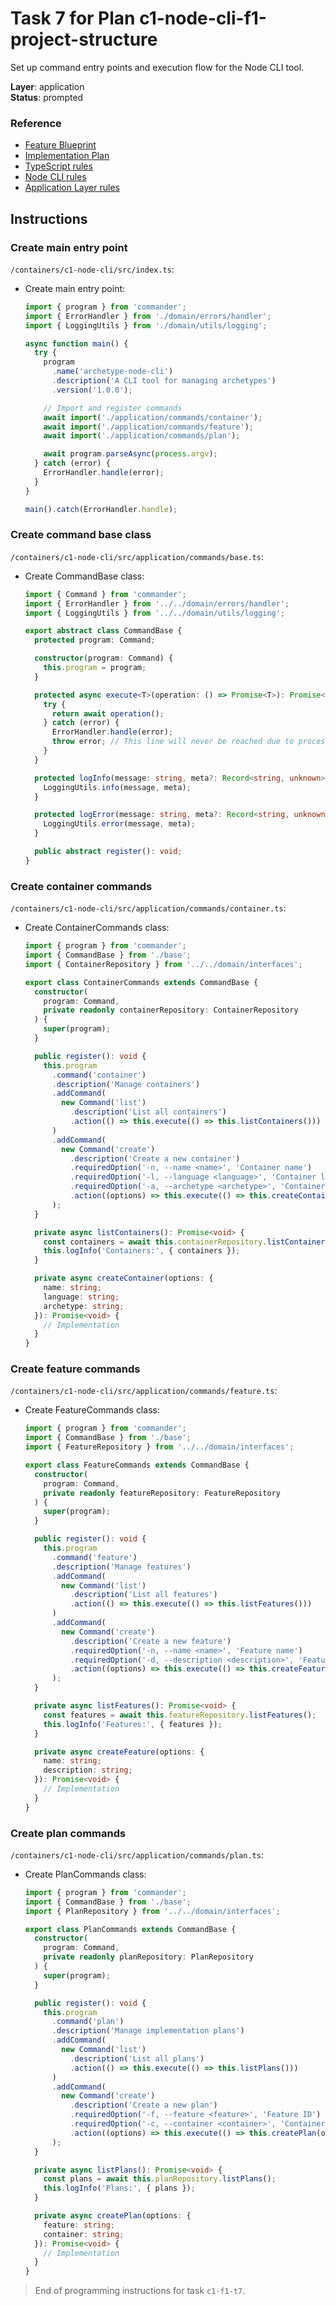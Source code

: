 # Task 7 for Plan c1-node-cli-f1-project-structure

Set up command entry points and execution flow for the Node CLI tool.

**Layer**: application  
**Status**: prompted

### Reference

- [Feature Blueprint](/docs/f1-project-structure.blueprint.md)
- [Implementation Plan](/containers/c1-node-cli/docs/f1/f1-project-structure.plan.md)
- [TypeScript rules](/containers/c1-node-cli/.ai/rules/0-typescript.rules.md)  
- [Node CLI rules](/containers/c1-node-cli/.ai/rules/1-node-cli.rules.md)
- [Application Layer rules](/containers/c1-node-cli/.ai/rules/4-application-layer.rules.md)

## Instructions

### Create main entry point

`/containers/c1-node-cli/src/index.ts`:
- Create main entry point:
  ```typescript
  import { program } from 'commander';
  import { ErrorHandler } from './domain/errors/handler';
  import { LoggingUtils } from './domain/utils/logging';

  async function main() {
    try {
      program
        .name('archetype-node-cli')
        .description('A CLI tool for managing archetypes')
        .version('1.0.0');

      // Import and register commands
      await import('./application/commands/container');
      await import('./application/commands/feature');
      await import('./application/commands/plan');

      await program.parseAsync(process.argv);
    } catch (error) {
      ErrorHandler.handle(error);
    }
  }

  main().catch(ErrorHandler.handle);
  ```

### Create command base class

`/containers/c1-node-cli/src/application/commands/base.ts`:
- Create CommandBase class:
  ```typescript
  import { Command } from 'commander';
  import { ErrorHandler } from '../../domain/errors/handler';
  import { LoggingUtils } from '../../domain/utils/logging';

  export abstract class CommandBase {
    protected program: Command;

    constructor(program: Command) {
      this.program = program;
    }

    protected async execute<T>(operation: () => Promise<T>): Promise<T> {
      try {
        return await operation();
      } catch (error) {
        ErrorHandler.handle(error);
        throw error; // This line will never be reached due to process.exit in handle
      }
    }

    protected logInfo(message: string, meta?: Record<string, unknown>): void {
      LoggingUtils.info(message, meta);
    }

    protected logError(message: string, meta?: Record<string, unknown>): void {
      LoggingUtils.error(message, meta);
    }

    public abstract register(): void;
  }
  ```

### Create container commands

`/containers/c1-node-cli/src/application/commands/container.ts`:
- Create ContainerCommands class:
  ```typescript
  import { program } from 'commander';
  import { CommandBase } from './base';
  import { ContainerRepository } from '../../domain/interfaces';

  export class ContainerCommands extends CommandBase {
    constructor(
      program: Command,
      private readonly containerRepository: ContainerRepository
    ) {
      super(program);
    }

    public register(): void {
      this.program
        .command('container')
        .description('Manage containers')
        .addCommand(
          new Command('list')
            .description('List all containers')
            .action(() => this.execute(() => this.listContainers()))
        )
        .addCommand(
          new Command('create')
            .description('Create a new container')
            .requiredOption('-n, --name <name>', 'Container name')
            .requiredOption('-l, --language <language>', 'Container language')
            .requiredOption('-a, --archetype <archetype>', 'Container archetype')
            .action((options) => this.execute(() => this.createContainer(options)))
        );
    }

    private async listContainers(): Promise<void> {
      const containers = await this.containerRepository.listContainers();
      this.logInfo('Containers:', { containers });
    }

    private async createContainer(options: {
      name: string;
      language: string;
      archetype: string;
    }): Promise<void> {
      // Implementation
    }
  }
  ```

### Create feature commands

`/containers/c1-node-cli/src/application/commands/feature.ts`:
- Create FeatureCommands class:
  ```typescript
  import { program } from 'commander';
  import { CommandBase } from './base';
  import { FeatureRepository } from '../../domain/interfaces';

  export class FeatureCommands extends CommandBase {
    constructor(
      program: Command,
      private readonly featureRepository: FeatureRepository
    ) {
      super(program);
    }

    public register(): void {
      this.program
        .command('feature')
        .description('Manage features')
        .addCommand(
          new Command('list')
            .description('List all features')
            .action(() => this.execute(() => this.listFeatures()))
        )
        .addCommand(
          new Command('create')
            .description('Create a new feature')
            .requiredOption('-n, --name <name>', 'Feature name')
            .requiredOption('-d, --description <description>', 'Feature description')
            .action((options) => this.execute(() => this.createFeature(options)))
        );
    }

    private async listFeatures(): Promise<void> {
      const features = await this.featureRepository.listFeatures();
      this.logInfo('Features:', { features });
    }

    private async createFeature(options: {
      name: string;
      description: string;
    }): Promise<void> {
      // Implementation
    }
  }
  ```

### Create plan commands

`/containers/c1-node-cli/src/application/commands/plan.ts`:
- Create PlanCommands class:
  ```typescript
  import { program } from 'commander';
  import { CommandBase } from './base';
  import { PlanRepository } from '../../domain/interfaces';

  export class PlanCommands extends CommandBase {
    constructor(
      program: Command,
      private readonly planRepository: PlanRepository
    ) {
      super(program);
    }

    public register(): void {
      this.program
        .command('plan')
        .description('Manage implementation plans')
        .addCommand(
          new Command('list')
            .description('List all plans')
            .action(() => this.execute(() => this.listPlans()))
        )
        .addCommand(
          new Command('create')
            .description('Create a new plan')
            .requiredOption('-f, --feature <feature>', 'Feature ID')
            .requiredOption('-c, --container <container>', 'Container slug')
            .action((options) => this.execute(() => this.createPlan(options)))
        );
    }

    private async listPlans(): Promise<void> {
      const plans = await this.planRepository.listPlans();
      this.logInfo('Plans:', { plans });
    }

    private async createPlan(options: {
      feature: string;
      container: string;
    }): Promise<void> {
      // Implementation
    }
  }
  ```

> End of programming instructions for task `c1-f1-t7`. 